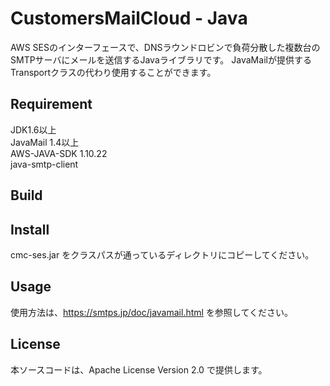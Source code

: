 # CustomersMailCloud - Java
AWS SESのインターフェースで、DNSラウンドロビンで負荷分散した複数台のSMTPサーバにメールを送信するJavaライブラリです。 
JavaMailが提供するTransportクラスの代わり使用することができます。

## Requirement
JDK1.6以上  
JavaMail 1.4以上  
AWS-JAVA-SDK 1.10.22  
java-smtp-client

## Build

## Install
cmc-ses.jar をクラスパスが通っているディレクトリにコピーしてください。  

## Usage
使用方法は、<https://smtps.jp/doc/javamail.html> を参照してください。

## License
本ソースコードは、Apache License Version 2.0 で提供します。
